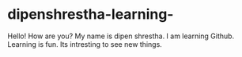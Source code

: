 # dipenshrestha-learning-
Hello! How are you?
My name is dipen shrestha. I am learning Github.
Learning is fun.
Its intresting to see new things.